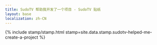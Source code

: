 ```yaml
---
title: SudoTV 帮助我开发了一个项目 - SudoTV 贴纸
layout: base
localization: zh-CN
---
```


{% include stamp/stamp.html
    stamp=site.data.stamp.sudotv-helped-me-create-a-project
%}